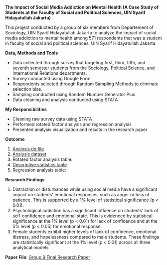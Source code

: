 **The Impact of Social Media Addiction on Mental Health (A Case Study of Students at the Faculty of Social and Political Sciences, UIN Syarif Hidayatullah Jakarta)**

This project conducted by a group of six members from Departement of Sociology, UIN Syarif Hidayatullah Jakarta to analyze the impact of social media addiction to mental health among 571 respondents that was a student in faculty of social and political sciences, UIN Syarif Hidayatullah Jakarta. 

**Data, Methods and Tools**
- Data collected through survey that targeting first, third, fifth, and seventh semester students from the Sociology, Political Science, and International Relations departments. 
- Survey conducted using Google Form
- Respondents selected through Random Sampling Methods to eliminate selection bias.
- Sampling conducted using Random Number Generator Plus
- Data cleaning and analysis conducted using STATA

**My Responsibilities**
- Cleaning raw survey data using STATA
- Performed rotated factor analysis and regression analysis
- Presented analysis visualization and results in the research paper

**Outcome**
1. [Analysis do file](https://github.com/Ryvn0525/porto.stata_group-project/raw/refs/heads/main/Group%20Research_Stata%20Analysis%20Do%20File.do)
2. [Analysis dataset](https://github.com/Ryvn0525/porto.stata_group-project/raw/refs/heads/main/Group%20Research_Clear%20Dataset.dta)
3. Rotated factor analysis table:
4. [Descriptive statistics table](https://github.com/Ryvn0525/porto.stata_group-project/raw/main/Descriptive%20Statistics%20Table.pdf)
5. Regression analysis table:

**Research Findings**
1. Distraction or disturbances while using social media have a significant impact on students' emotional responses, such as anger or loss of patience. This is supported by a 1% level of statistical significance (p < 0.01).
2. Psychological addiction has a significant influence on students' lack of self-confidence and emotional state. This is evidenced by statistical significance at the 1% level (p < 0.01) for lack of confidence and at the 5% level (p < 0.05) for emotional response.
3. Female students exhibit higher levels of lack of confidence, emotional distress, and hopelessness compared to male students. These findings are statistically significant at the 1% level (p < 0.01) across all three analytical models.

**Paper File**: [Group 9 Final Research Paper](https://github.com/user-attachments/files/21209218/Group.9_Final.Research.Paper.pdf)
